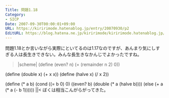 ```yaml
---
Title: 問題1.18
Category:
- SICP
Date: 2007-09-30T00:00:01+09:00
URL: https://kiririmode.hatenablog.jp/entry/20070930/p2
EditURL: https://blog.hatena.ne.jp/kiririmode/kiririmode.hatenablog.jp/atom/entry/8454420450078216665
---
```



問題1.18とか言いながら実際にといてるのは1.17なのですが、あんまり気にしすぎる人は長生きできない。みんな長生きなかんじでよかったですね。
>|scheme|
(define (even? n)
  (= (remainder n 2) 0))

(define (double x) (+ x x))
(define (halve x) (/ x 2))

(define (* a b)
  (cond ((= b 0) 0)
	((even? b) (double (* a (halve b))))
	(else (+ a (* a (- b 1))))))
||<
ぼくは相当こんがらがってきた。
